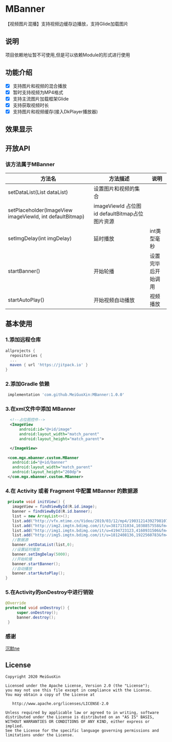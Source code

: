 # MBanner
【视频图片混播】支持视频边缓存边播放，支持Glide加载图片
## 说明
项目依赖地址暂不可使用,但是可以依赖Module的形式进行使用
## 功能介绍
- [x] 支持图片和视频的混合播放
- [x] 暂时支持视频为MP4格式
- [x] 支持主流图片加载框架Glide
- [x] 支持获取视频时长
- [x] 支持图片和视频缓存(接入DkPlayer播放器)
	
## 效果显示

## 开放API
### 该方法属于MBanner
方法名  | 方法描述  | 说明
 ---- | ----- | ------  
 setDataList(List<String> dataList)  |设置图片和视频的集合
 setPlaceholder(ImageView imageViewId, int defaultBitmap)|imageViewId 占位图id  defaultBitmap占位图片资源
 setImgDelay(int imgDelay)  | 延时播放 | int类型毫秒
 startBanner()  | 开始轮播 | 设置完毕后开始调用
 startAutoPlay() | 开始视频自动播放 | 视频播放
 
## 基本使用	
### 1.添加远程仓库
```groovy
allprojects {
  repositories {
  ...
  maven { url 'https://jitpack.io' }
}
```
### 2.添加Gradle 依赖
```groovy
 implementation 'com.github.MeiGuoXin:MBanner:1.0.0'
```
### 3.在xml文件中添加 MBanner
```xml
  <!--占位图控件-->
  <ImageView
      android:id="@+id/image"
      android:layout_width="match_parent"
      android:layout_height="match_parent">

  </ImageView>
	
 <com.mgx.mbanner.custom.MBanner
   android:id="@+id/banner"
   android:layout_width="match_parent"
   android:layout_height="260dp">
 </com.mgx.mbanner.custom.MBanner>
```
### 4.在 Activity 或者 Fragment 中配置 MBanner 的数据源
```java
 private void initView() {
   imageView = findViewById(R.id.image);
   banner = findViewById(R.id.banner);
   list = new ArrayList<>();
   list.add("http://vfx.mtime.cn/Video/2019/03/12/mp4/190312143927981075.mp4");
   list.add("http://img2.imgtn.bdimg.com/it/u=3817131034,1038857558&fm=27&gp=0.jpg");
   list.add("http://img1.imgtn.bdimg.com/it/u=4194723123,4160931506&fm=200&gp=0.jpg");
   list.add("http://img5.imgtn.bdimg.com/it/u=1812408136,1922560783&fm=27&gp=0.jpg");
   //数据源
   banner.setDataList(list,0);
   //设置延时播放
   banner.setImgDelay(5000);
   //开始轮播
   banner.startBanner();
   //自动播放
   banner.startAutoPlay();
}
```
### 5.在Activity的onDestroy中进行销毁
```java 
@Override
protected void onDestroy() {
     super.onDestroy();
     banner.destroy();
 }
```
### 感谢
[沉默ne](https://blog.csdn.net/a598068693/article/details/80341099)
## License

	Copyright 2020 MeiGuoXin

    Licensed under the Apache License, Version 2.0 (the "License");
    you may not use this file except in compliance with the License.
    You may obtain a copy of the License at

       http://www.apache.org/licenses/LICENSE-2.0

    Unless required by applicable law or agreed to in writing, software
    distributed under the License is distributed on an "AS IS" BASIS,
    WITHOUT WARRANTIES OR CONDITIONS OF ANY KIND, either express or implied.
    See the License for the specific language governing permissions and
    limitations under the License.